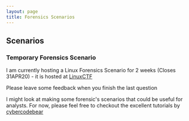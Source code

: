 ```yaml
---
layout: page
title: Forensics Scenarios
---
```


## Scenarios

### Temporary Forensics Scenario

I am currently hosting a Linux Forensics Scenario for 2 weeks (Closes 31APR20) - it is hosted at [LinuxCTF](http://45.76.114.244:8000/register)

Please leave some feedback when you finish the last question

I might look at making some forensic's scenarios that could be useful for analysts. For now, please feel free to checkout the excellent tutorials  by [cybercodebear](https://cybercodebear.github.io/forensic_tasks/)
